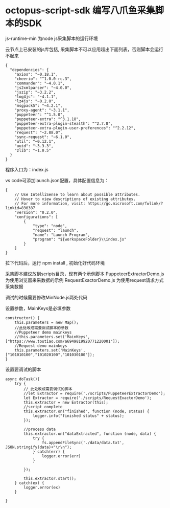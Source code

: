 # octopus-script-sdk 编写八爪鱼采集脚本的SDK
js-runtime-min 为node js采集脚本的运行环境

云节点上已安装的js库包括, 采集脚本不可以应用超出下面列表，否则脚本会运行不起来
```
{
  "dependencies": {
    "axios": "~0.18.1",
    "cheerio": "^1.0.0-rc.3",
    "commander": "~4.0.1",
    "js2xmlparser": "~4.0.0",
    "jszip": "~3.2.2",
    "log4js": "~4.1.1",
    "lz4js": "~0.2.0",
    "msgpack5": "~4.2.1",
    "proxy-agent": "~3.1.1",
    "puppeteer": "^1.5.0",
    "puppeteer-extra": "^3.1.18",
    "puppeteer-extra-plugin-stealth": "^2.7.8",
    "puppeteer-extra-plugin-user-preferences": "^2.2.12",
    "request": "~2.88.0",
    "sync-request": "~6.1.0",
    "util": "~0.12.1",
    "uuid": "~3.3.3",
    "zlib": "~1.0.5"
  }
}
```
程序入口为：index.js

vs code可添加launch.json配置，具体配置信息为：

```
{
    // Use IntelliSense to learn about possible attributes.
    // Hover to view descriptions of existing attributes.
    // For more information, visit: https://go.microsoft.com/fwlink/?linkid=830387
    "version": "0.2.0",
    "configurations": [
        {
            "type": "node",
            "request": "launch",
            "name": "Launch Program",
            "program": "${workspaceFolder}\\index.js"
        }
    ]
}
```

拉下代码后，运行 npm install , 初始化好代码环境

采集脚本建议放到scripts目录，现有两个示例脚本
PuppeteerExtractorDemo.js  为使用浏览器来采数据的示例
RequestExactorDemo.js 为使用request请求方式采集数据

调试的时候需要修改MinNode.js两处代码

设置参数，MainKeys是必填参数
```
constructor() {
    this.parameters = new Map();
    //此处改成需要调试脚本的参数
    //Puppeteer demo mainkeys
    //this.parameters.set('MainKeys',["https://www.toutiao.com/a6949819920771220001"]);
    //Request demo mainkeys
    this.parameters.set('MainKeys',["101010100","101020100","101030100"]);
}
```

设置要调试的脚本
```
async doTask(){
    try {
        // 此处改成需要调试的脚本
        //let Extractor = require('./scripts/PuppeteerExtractorDemo');
        let Extractor = require('./scripts/RequestExactorDemo');
        this.extractor = new Extractor(this);
        //script complete
        this.extractor.on("finished", function (node, status) {
            logger.info("finished status" + status);
        });

        //process data
        this.extractor.on("dataExtracted", function (node, data) {
            try {
                fs.appendFileSync('./data/data.txt', JSON.stringify(data)+"\r\n");
            } catch(err) {
                logger.error(err)
            }
            
        });

        this.extractor.start();
    } catch(ex) {
        logger.error(ex)
    }
    
}
```
